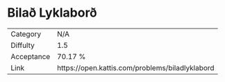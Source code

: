 # Bilað Lyklaborð

<table>
    <tr>
        <td>Category</td>
        <td>N/A</td>
    </tr>
    <tr>
        <td>Diffulty</td>
        <td>1.5</td>
    </tr>
    <tr>
        <td>Acceptance</td>
        <td>70.17 %</td>
    </tr>
    <tr>
        <td>Link</td>
        <td>https://open.kattis.com/problems/biladlyklabord</td>
    </tr>
</table>